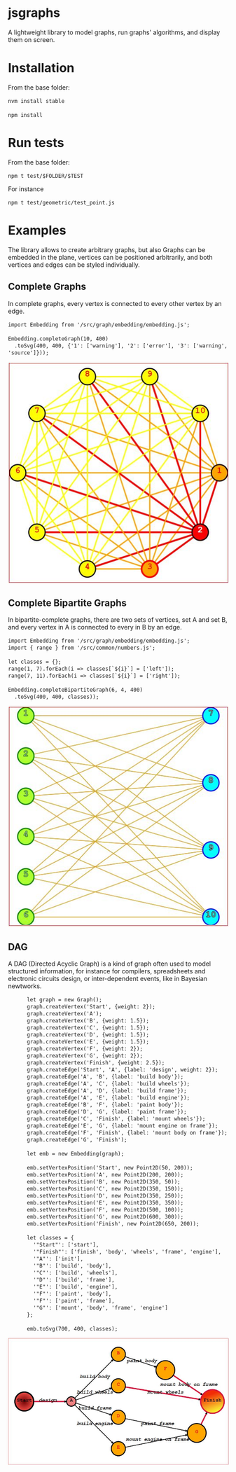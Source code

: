 # jsgraphs
A lightweight library to model graphs, run graphs' algorithms, and display them on screen.

# Installation

From the base folder:

```
nvm install stable

npm install
```


# Run tests

From the base folder:

```
npm t test/$FOLDER/$TEST
```

For instance

```
npm t test/geometric/test_point.js
```

# Examples

The library allows to create arbitrary graphs, but also
Graphs can be embedded in the plane, vertices can be positioned arbitrarily, and both vertices and edges can be styled individually.

## Complete Graphs
In complete graphs, every vertex is connected to every other vertex by an edge.

```
import Embedding from '/src/graph/embedding/embedding.js';

Embedding.completeGraph(10, 400)
  .toSvg(400, 400, {'1': ['warning'], '2': ['error'], '3': ['warning', 'source']}));
```

![Complete Graph](readme/complete.jpg)


## Complete Bipartite Graphs

In bipartite-complete graphs, there are two sets of vertices, set A and set B, and every vertex in A is connected to every in B by an edge.

```
import Embedding from '/src/graph/embedding/embedding.js';
import { range } from '/src/common/numbers.js';

let classes = {};
range(1, 7).forEach(i => classes[`${i}`] = ['left']);
range(7, 11).forEach(i => classes[`${i}`] = ['right']);

Embedding.completeBipartiteGraph(6, 4, 400)
  .toSvg(400, 400, classes));
```

![Bipartite Complete Graph](readme/bipartite_complete.jpg)

## DAG

A DAG (Directed Acyclic Graph) is a kind of graph often used to model structured information, for instance for compilers, spreadsheets and electronic circuits design,  or inter-dependent events, like in Bayesian newtworks.

```
      let graph = new Graph();
      graph.createVertex('Start', {weight: 2});
      graph.createVertex('A');
      graph.createVertex('B', {weight: 1.5});
      graph.createVertex('C', {weight: 1.5});
      graph.createVertex('D', {weight: 1.5});
      graph.createVertex('E', {weight: 1.5});
      graph.createVertex('F', {weight: 2});
      graph.createVertex('G', {weight: 2});
      graph.createVertex('Finish', {weight: 2.5});
      graph.createEdge('Start', 'A', {label: 'design', weight: 2});
      graph.createEdge('A', 'B', {label: 'build body'});
      graph.createEdge('A', 'C', {label: 'build wheels'});
      graph.createEdge('A', 'D', {label: 'build frame'});
      graph.createEdge('A', 'E', {label: 'build engine'});
      graph.createEdge('B', 'F', {label: 'paint body'});
      graph.createEdge('D', 'G', {label: 'paint frame'});
      graph.createEdge('C', 'Finish', {label: 'mount wheels'});
      graph.createEdge('E', 'G', {label: 'mount engine on frame'});
      graph.createEdge('F', 'Finish', {label: 'mount body on frame'});
      graph.createEdge('G', 'Finish');

      let emb = new Embedding(graph);

      emb.setVertexPosition('Start', new Point2D(50, 200));
      emb.setVertexPosition('A', new Point2D(200, 200));
      emb.setVertexPosition('B', new Point2D(350, 50));
      emb.setVertexPosition('C', new Point2D(350, 150));
      emb.setVertexPosition('D', new Point2D(350, 250));
      emb.setVertexPosition('E', new Point2D(350, 350));
      emb.setVertexPosition('F', new Point2D(500, 100));
      emb.setVertexPosition('G', new Point2D(600, 300));
      emb.setVertexPosition('Finish', new Point2D(650, 200));

      let classes = {
        '"Start"': ['start'],
        '"Finish"': ['finish', 'body', 'wheels', 'frame', 'engine'],
        '"A"': ['init'],
        '"B"': ['build', 'body'],
        '"C"': ['build', 'wheels'],
        '"D"': ['build', 'frame'],
        '"E"': ['build', 'engine'],
        '"F"': ['paint', 'body'],
        '"F"': ['paint', 'frame'],
        '"G"': ['mount', 'body', 'frame', 'engine']
      };

      emb.toSvg(700, 400, classes);
```

![DAG](readme/dag.jpg)